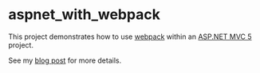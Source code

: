 # aspnet_with_webpack

This project demonstrates how to use [webpack](https://webpack.js.org/) within an [ASP.NET MVC 5](https://docs.microsoft.com/en-us/aspnet/mvc/mvc5) project.

See my [blog post](https://medium.com/@jonjam/combining-webpack-with-asp-net-mvc-5-a5bd07c49d0b) for more details.
